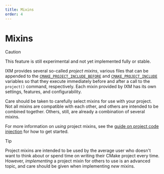 ```yaml
---
title: Mixins
order: 4
---
```


# Mixins

> [!CAUTION]
> This feature is still experimental and not yet implemented fully or stable.

IXM provides several so-called *project mixins*, various files that can be
appended to the [`CMAKE_PROJECT_INCLUDE_BEFORE`][include-before] and
[`CMAKE_PROJECT_INCLUDE`][include] variables so that they execute immediately
before and after a call to the `project()` command, respectively. Each mixin
provided by IXM has its own settings, features, and configurability.

Care should be taken to carefully select mixins for use with your project. Not
all mixins are compatible with each other, and others are intended to be
combined together. Others, still, are already a combination of several mixins.

For more information on *using* project mixins, see the [guide on project code
injection](../guides/project-code-injection.md) for how to get started.

> [!TIP]
> Project mixins are intended to be used by the average user who doesn't want
> to think about or spend time on writing their CMake project every time.
> However, *implementing* a project mixin for others to use is an advanced
> topic, and care should be given when implementing *new* mixins.

[include-before]: https://cmake.org/cmake/help/latest/variable/CMAKE_PROJECT_INCLUDE_BEFORE.html
[include]: https://cmake.org/cmake/help/latest/variable/CMAKE_PROJECT_INCLUDE.html
